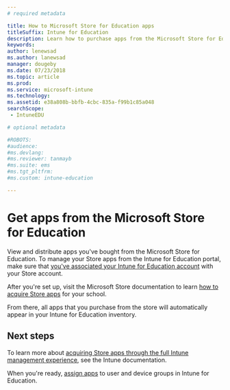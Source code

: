 ```yaml
---
# required metadata

title: How to Microsoft Store for Education apps
titleSuffix: Intune for Education
description: Learn how to purchase apps from the Microsoft Store for Education.
keywords:
author: lenewsad
ms.author: lanewsad
manager: dougeby
ms.date: 07/23/2018
ms.topic: article
ms.prod:
ms.service: microsoft-intune
ms.technology:
ms.assetid: e38a808b-bbfb-4cbc-835a-f99b1c85a048
searchScope:
 - IntuneEDU

# optional metadata

#ROBOTS:
#audience:
#ms.devlang:
#ms.reviewer: tanmayb
#ms.suite: ems
#ms.tgt_pltfrm:
#ms.custom: intune-education

---
```


# Get apps from the Microsoft Store for Education

View and distribute apps you've bought from the Microsoft Store for Education. 
To manage your Store apps from the Intune for Education portal, make sure that [you've associated your Intune for Education account](https://docs.microsoft.com/en-us/education/get-started/configure-microsoft-store-for-education) with your Store account.  

After you're set up, visit the Microsoft Store documentation to learn [how to acquire Store apps](https://docs.microsoft.com/en-us/microsoft-store/find-and-acquire-apps-overview) for your school.

From there, all apps that you purchase from the store will automatically appear in your Intune for Education inventory.  

## Next steps
To learn more about [acquiring Store apps through the full Intune management experience](https://docs.microsoft.com/intune/deploy-use/manage-apps-you-purchased-from-the-windows-store-for-business-with-microsoft-intune), see the Intune documentation.  

When you're ready, [assign apps](assign-apps.md) to user and device groups in Intune for Education.



